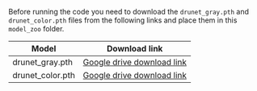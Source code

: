 Before running the code you need to download the `drunet_gray.pth` and `drunet_color.pth` files from the following links and place them in this `model_zoo` folder.

|Model|Download link|
|---|:--:|
|drunet_gray.pth| [Google drive download link](https://drive.google.com/drive/folders/13kfr3qny7S2xwG9h7v95F5mkWs0OmU0D?usp=sharing) |
|drunet_color.pth| [Google drive download link](https://drive.google.com/drive/folders/13kfr3qny7S2xwG9h7v95F5mkWs0OmU0D?usp=sharing) |
